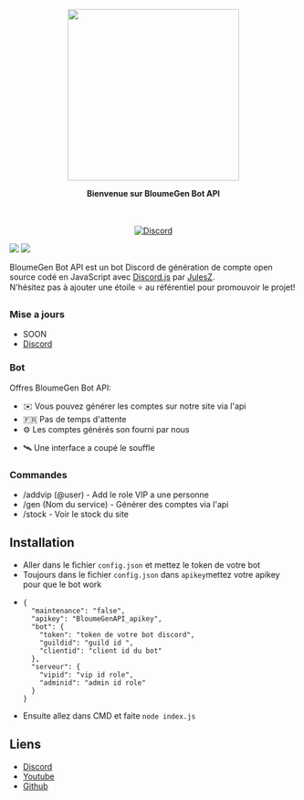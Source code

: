 <p align="center">
  <img src="https://api.bloume-gen.tk/assets/img/bloume.png" width="300">
</p>

<p align="center">
  <b>Bienvenue sur BloumeGen Bot API</b>
</p>

<p align="center">
    <br/><br/>
    <a href="https://discord.gg/bloumegen" target="_blank">
        <img src="[https://api.bloume-gen.tk/assets/img/bloume.png](https://img.shields.io/discord/1137011826593378376.svg?logo=discord&colorB=7289DA)" alt="Discord" />
    </a>
</p>

[![](https://img.shields.io/badge/discord.js-v12.0.0--dev-blue.svg?logo=npm)](https://github.com/discordjs)
[![](https://img.shields.io/badge/paypal-donate-blue.svg)](https://paypal.me/BloumeGen)

BloumeGen Bot API est un bot Discord de génération de compte open source codé en JavaScript avec [Discord.js](https://discord.js.org) par [JulesZ](https://github.com/JulesZYTB).  
N'hésitez pas à ajouter une étoile ⭐ au référentiel pour promouvoir le projet!


### Mise a jours 
* SOON
* [Discord](https://discord.gg/bloumegen)

### Bot

Offres BloumeGen Bot API:
*   ✉️ Vous pouvez générer les comptes sur notre site via l'api
*   🇫🇷  Pas de temps d'attente
*   ⚙️ Les comptes générés son fourni par nous
+   🛰️ Une interface a coupé le souffle

### Commandes

* /addvip (@user) - Add le role VIP a une personne
* /gen (Nom du service) - Générer des comptes via l'api
* /stock - Voir le stock du site

## Installation

* Aller dans le fichier `config.json` et mettez le token de votre bot
* Toujours dans le fichier `config.json` dans `apikey`mettez votre apikey pour que le bot work
* ```
  {
    "maintenance": "false",
    "apikey": "BloumeGenAPI_apikey",
    "bot": {
      "token": "token de votre bot discord",
      "guildid": "guild id ",
      "clientid": "client id du bot"
    },
    "serveur": {
      "vipid": "vip id role",
      "adminid": "admin id role"
    }
  } 

* Ensuite allez dans CMD et faite `node index.js`

## Liens

*   [Discord](https://discord.gg/bloumegen)
*   [Youtube](https://www.youtube.com/julesZYTB)
*   [Github](https://github.com/JulesZYTB/)
